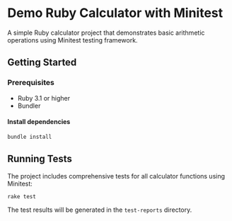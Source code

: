 # Demo Ruby Calculator with Minitest

A simple Ruby calculator project that demonstrates basic arithmetic operations using Minitest testing framework.

## Getting Started

### Prerequisites

- Ruby 3.1 or higher
- Bundler

#### Install dependencies
   ```bash
   bundle install
   ```

## Running Tests

The project includes comprehensive tests for all calculator functions using Minitest:

```bash
rake test
```

The test results will be generated in the `test-reports` directory.
